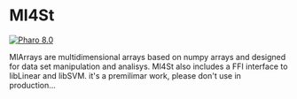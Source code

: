 # Ml4St 
[![Pharo 8.0](https://img.shields.io/badge/Pharo-8.0-informational)](https://pharo.org)

MlArrays are multidimensional arrays based on numpy arrays and designed for data set manipulation and analisys. 
Ml4St also includes a FFI interface to libLinear and libSVM.
it's a premilimar work, please don't use in production...





